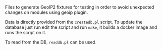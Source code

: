 Files to generate GeoIP2 fixtures for testing in order to avoid unexpected
changes on modules using geoip plugin.

Data is directly provided from the `createdb.pl` script. To update the database
just run edit the script and run `make`, it builds a docker image and runs the
script on it.

To read from the DB, `readdb.pl` can be used.
